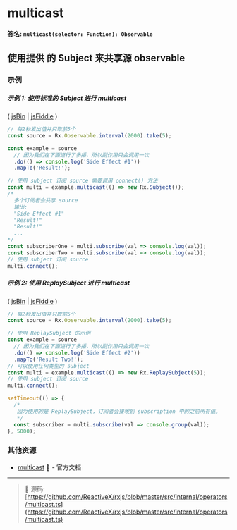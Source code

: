 # multicast

#### 签名: `multicast(selector: Function): Observable`

## 使用提供 的 Subject 来共享源 observable

### 示例

##### 示例 1: 使用标准的 Subject 进行 multicast

( [jsBin](http://jsbin.com/zexuyosuvi/1/edit?js,console) |
[jsFiddle](https://jsfiddle.net/btroncone/x2z7p1gm/) )

```js
// 每2秒发出值并只取前5个
const source = Rx.Observable.interval(2000).take(5);

const example = source
  // 因为我们在下面进行了多播，所以副作用只会调用一次
  .do(() => console.log('Side Effect #1'))
  .mapTo('Result!');

// 使用 subject 订阅 source 需要调用 connect() 方法
const multi = example.multicast(() => new Rx.Subject());
/*
  多个订阅者会共享 source 
  输出:
  "Side Effect #1"
  "Result!"
  "Result!"
  ...
*/
const subscriberOne = multi.subscribe(val => console.log(val));
const subscriberTwo = multi.subscribe(val => console.log(val));
// 使用 subject 订阅 source
multi.connect();
```

##### 示例 2: 使用 ReplaySubject 进行 multicast

( [jsBin](http://jsbin.com/ruhexuhike/1/edit?js,console) |
[jsFiddle](https://jsfiddle.net/btroncone/oj68u58j/) )

```js
// 每2秒发出值并只取前5个
const source = Rx.Observable.interval(2000).take(5);

// 使用 ReplaySubject 的示例
const example = source
  // 因为我们在下面进行了多播，所以副作用只会调用一次
  .do(() => console.log('Side Effect #2'))
  .mapTo('Result Two!');
// 可以使用任何类型的 subject
const multi = example.multicast(() => new Rx.ReplaySubject(5));
// 使用 subject 订阅 source
multi.connect();

setTimeout(() => {
  /*
   因为使用的是 ReplaySubject，订阅者会接收到 subscription 中的之前所有值。
   */
  const subscriber = multi.subscribe(val => console.group(val));
}, 5000);
```


### 其他资源

* [multicast](http://cn.rx.js.org/class/es6/Observable.js~Observable.html#instance-method-multicast) :newspaper: - 官方文档

---
> :file_folder: 源码:  [https://github.com/ReactiveX/rxjs/blob/master/src/internal/operators/multicast.ts](https://github.com/ReactiveX/rxjs/blob/master/src/internal/operators/multicast.ts)
